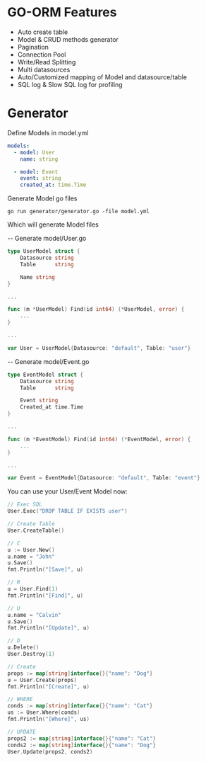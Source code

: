 # GO-ORM Features
- Auto create table
- Model & CRUD methods generator
- Pagination
- Connection Pool
- Write/Read Splitting
- Multi datasources
- Auto/Customized mapping of Model and datasource/table
- SQL log & Slow SQL log for profiling

# Generator
Define Models in model.yml
``` yml
models:
  - model: User
    name: string

  - model: Event
    event: string
    created_at: time.Time
```
Generate Model go files
```
go run generator/generator.go -file model.yml
```
Which will generate Model files

-- Generate model/User.go
``` go
type UserModel struct {
	Datasource string
	Table      string

	Name string
}

...

func (m *UserModel) Find(id int64) (*UserModel, error) {
	...
}

...

var User = UserModel{Datasource: "default", Table: "user"}
```
-- Generate model/Event.go
``` go
type EventModel struct {
	Datasource string
	Table      string

	Event string
	Created_at time.Time
}

...

func (m *EventModel) Find(id int64) (*EventModel, error) {
	...
}

...

var Event = EventModel{Datasource: "default", Table: "event"}
```
You can use your User/Event Model now:
``` go
// Exec SQL
User.Exec("DROP TABLE IF EXISTS user")

// Create Table
User.CreateTable()

// C
u := User.New()
u.name = "John"
u.Save()
fmt.Println("[Save]", u)

// R
u = User.Find(1)
fmt.Println("[Find]", u)

// U
u.name = "Calvin"
u.Save()
fmt.Println("[Update]", u)

// D
u.Delete()
User.Destroy(1)

// Create
props := map[string]interface{}{"name": "Dog"}
u = User.Create(props)
fmt.Println("[Create]", u)

// WHERE
conds := map[string]interface{}{"name": "Cat"}
us := User.Where(conds)
fmt.Println("[Where]", us)

// UPDATE
props2 := map[string]interface{}{"name": "Cat"}
conds2 := map[string]interface{}{"name": "Dog"}
User.Update(props2, conds2)
```